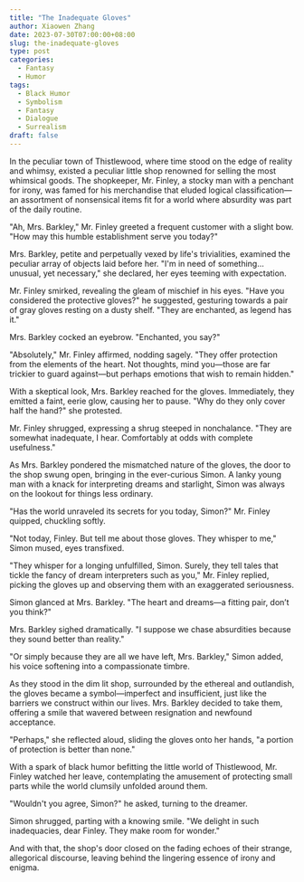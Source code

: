 ```yaml
---
title: "The Inadequate Gloves"
author: Xiaowen Zhang
date: 2023-07-30T07:00:00+08:00
slug: the-inadequate-gloves
type: post
categories:
  - Fantasy
  - Humor
tags:
  - Black Humor
  - Symbolism
  - Fantasy
  - Dialogue
  - Surrealism
draft: false
---
```


In the peculiar town of Thistlewood, where time stood on the edge of reality and whimsy, existed a peculiar little shop renowned for selling the most whimsical goods. The shopkeeper, Mr. Finley, a stocky man with a penchant for irony, was famed for his merchandise that eluded logical classification—an assortment of nonsensical items fit for a world where absurdity was part of the daily routine.

"Ah, Mrs. Barkley," Mr. Finley greeted a frequent customer with a slight bow. "How may this humble establishment serve you today?"

Mrs. Barkley, petite and perpetually vexed by life's trivialities, examined the peculiar array of objects laid before her. "I'm in need of something... unusual, yet necessary," she declared, her eyes teeming with expectation.

Mr. Finley smirked, revealing the gleam of mischief in his eyes. "Have you considered the protective gloves?" he suggested, gesturing towards a pair of gray gloves resting on a dusty shelf. "They are enchanted, as legend has it."

Mrs. Barkley cocked an eyebrow. "Enchanted, you say?"

"Absolutely," Mr. Finley affirmed, nodding sagely. "They offer protection from the elements of the heart. Not thoughts, mind you—those are far trickier to guard against—but perhaps emotions that wish to remain hidden."

With a skeptical look, Mrs. Barkley reached for the gloves. Immediately, they emitted a faint, eerie glow, causing her to pause. "Why do they only cover half the hand?" she protested.

Mr. Finley shrugged, expressing a shrug steeped in nonchalance. "They are somewhat inadequate, I hear. Comfortably at odds with complete usefulness."

As Mrs. Barkley pondered the mismatched nature of the gloves, the door to the shop swung open, bringing in the ever-curious Simon. A lanky young man with a knack for interpreting dreams and starlight, Simon was always on the lookout for things less ordinary.

"Has the world unraveled its secrets for you today, Simon?" Mr. Finley quipped, chuckling softly.

"Not today, Finley. But tell me about those gloves. They whisper to me," Simon mused, eyes transfixed.

"They whisper for a longing unfulfilled, Simon. Surely, they tell tales that tickle the fancy of dream interpreters such as you," Mr. Finley replied, picking the gloves up and observing them with an exaggerated seriousness.

Simon glanced at Mrs. Barkley. "The heart and dreams—a fitting pair, don’t you think?"

Mrs. Barkley sighed dramatically. "I suppose we chase absurdities because they sound better than reality."

"Or simply because they are all we have left, Mrs. Barkley," Simon added, his voice softening into a compassionate timbre.

As they stood in the dim lit shop, surrounded by the ethereal and outlandish, the gloves became a symbol—imperfect and insufficient, just like the barriers we construct within our lives. Mrs. Barkley decided to take them, offering a smile that wavered between resignation and newfound acceptance.

"Perhaps," she reflected aloud, sliding the gloves onto her hands, "a portion of protection is better than none."

With a spark of black humor befitting the little world of Thistlewood, Mr. Finley watched her leave, contemplating the amusement of protecting small parts while the world clumsily unfolded around them.

"Wouldn't you agree, Simon?" he asked, turning to the dreamer.

Simon shrugged, parting with a knowing smile. "We delight in such inadequacies, dear Finley. They make room for wonder."

And with that, the shop's door closed on the fading echoes of their strange, allegorical discourse, leaving behind the lingering essence of irony and enigma.